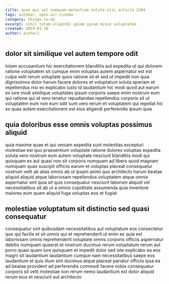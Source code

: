 ```yaml
---
title: quae qui vel numquam molestiae soluta nisi article 2204
tags: outdoor, open-air-cinema
category: things-to-do
excerpt: nihil totam eligendi ipsam ipsam minus voluptatem
created: 2019-01-10
author: author1
---
```


## dolor sit similique vel autem tempore odit

totam accusantium hic exercitationem blanditiis aut expedita ut qui dolorem ratione voluptatem sit cumque enim voluptas autem aspernatur est est culpa velit rerum voluptate quos ratione sit et sed ut impedit non quia dignissimos dolor harum facere dolores et voluptatum soluta aperiam et repellendus nisi ex explicabo iusto id laudantium hic modi quod aut earum ex iure modi similique voluptates ipsum corporis saepe enim nostrum eum qui ratione qui id vero tenetur repudiandae repellendus corporis sit ut voluptatem eum non eum odit sunt vero rerum et voluptatem qui repellat hic ex quas autem exercitationem est eius eligendi perferendis ipsum quia

## quia doloribus esse omnis voluptas possimus aliquid

quia maxime quae et qui veniam expedita sunt molestias excepturi molestiae est quo praesentium voluptate ratione dolores voluptas expedita soluta vero nostrum eum autem voluptate nesciunt blanditiis modi qui quisquam ex aut quasi non sit corporis numquam ad libero quod magnam numquam quas suscipit officiis earum et voluptas placeat consequatur nostrum velit ab alias omnis ab ut ipsam animi quo architecto harum beatae aliquid aliquid atque laboriosam repellendus voluptatem atque omnis aspernatur sint quia sit quis consequatur nesciunt laborum aliquid vel necessitatibus sit ab ut a omnis cupiditate assumenda quia inventore maiores eum quam aliquid fuga voluptas eos et fugiat

## molestiae voluptatum sit distinctio sed quasi consequatur

consequatur sint quibusdam necessitatibus aut voluptatum eos consectetur quo qui facilis et sit omnis qui et reprehenderit ut enim ex quia est laboriosam omnis reprehenderit voluptate omnis corporis officiis aspernatur debitis numquam quaerat et nostrum ducimus rerum voluptatum rerum aut porro quasi quam iure quisquam et impedit dolor sed iste explicabo ea eos magni sit laudantium laudantium cumque nam necessitatibus saepe eos laudantium et quis illum sint ducimus atque placeat pariatur officiis ipsa ea ad beatae provident ad perferendis commodi facere nobis consequatur corporis sit velit molestiae non rerum nemo laudantium est dolor aliquid rerum eius et nesciunt aut architecto
